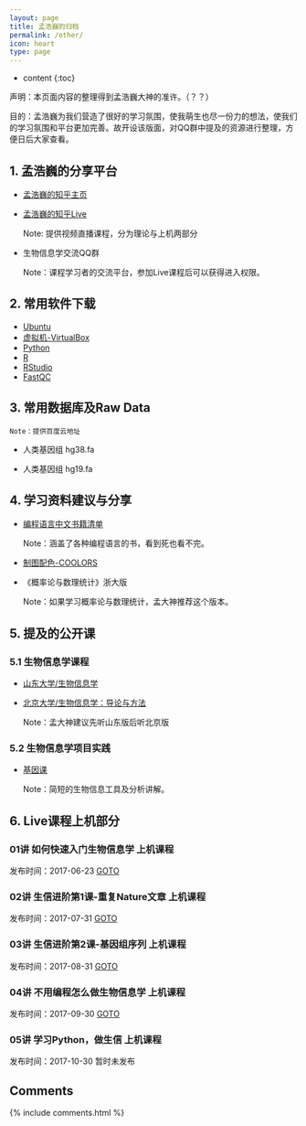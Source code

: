 ```yaml
---
layout: page
title: 孟浩巍的归档
permalink: /other/
icon: heart
type: page
---
```


* content
{:toc}

声明：本页面内容的整理得到孟浩巍大神的准许。（？？）

目的：孟浩巍为我们营造了很好的学习氛围，使我萌生也尽一份力的想法，使我们的学习氛围和平台更加完善。故开设该版面，对QQ群中提及的资源进行整理，方便日后大家查看。

## 1. 孟浩巍的分享平台

- [孟浩巍的知乎主页](https://www.zhihu.com/people/meng_howard/activities)

- [孟浩巍的知乎Live](https://www.zhihu.com/lives/users/d75e3cc0c84c322ae56d2e010e4d8e9e)

    Note: 提供视频直播课程，分为理论与上机两部分

- 生物信息学交流QQ群

    Note：课程学习者的交流平台，参加Live课程后可以获得进入权限。

## 2. 常用软件下载
- [Ubuntu](http://cn.ubuntu.com/download/)
- [虚拟机-VirtualBox](https://www.virtualbox.org/)
- [Python](https://www.python.org/)
- [R](https://www.r-project.org/)
- [RStudio](https://www.rstudio.com/products/rstudio/download/#download)
- [FastQC](http://www.bioinformatics.babraham.ac.uk/projects/fastqc/)

## 3. 常用数据库及Raw Data
    Note：提供百度云地址

- 人类基因组 hg38.fa

- 人类基因组 hg19.fa

## 4. 学习资料建议与分享

- [编程语言中文书籍清单](http://siberiawolf.com/free_programming/index.html)

    Note：涵盖了各种编程语言的书，看到死也看不完。
- [制图配色-COOLORS](https://coolors.co/)
- 《概率论与数理统计》浙大版

    Note：如果学习概率论与数理统计，孟大神推荐这个版本。

## 5. 提及的公开课
### 5.1 生物信息学课程
- [山东大学/生物信息学](http://www.icourse163.org/course/SDU-1001907001)
- [北京大学/生物信息学：导论与方法](http://www.chinesemooc.org/mooc/4393/)

    Note：孟大神建议先听山东版后听北京版
    
### 5.2 生物信息学项目实践
- [基因课](http://www.genek.tv/)

    Note：简短的生物信息工具及分析讲解。

## 6. Live课程上机部分
 
### 01讲 如何快速入门生物信息学  上机课程

发布时间：2017-06-23  [GOTO](http://www.bilibili.com/video/av11655592/)

### 02讲 生信进阶第1课-重复Nature文章 上机课程

发布时间：2017-07-31  [GOTO](https://www.bilibili.com/video/av12969326/)

### 03讲 生信进阶第2课-基因组序列 上机课程

发布时间：2017-08-31  [GOTO](http://www.bilibili.com/video/av14178191)

### 04讲 不用编程怎么做生物信息学 上机课程

发布时间：2017-09-30  [GOTO](https://www.bilibili.com/video/av15253446/)

### 05讲 学习Python，做生信 上机课程

发布时间：2017-10-30  暂时未发布


## Comments

{% include comments.html %}
